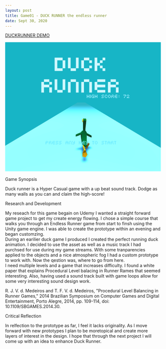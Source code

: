 ```yaml
---
layout: post
title: Game01 - DUCK RUNNER the endless runner
date: Sept 30, 2020
--- 
```


[DUCKRUNNER DEMO](https://squidliquid224.itch.io/duck-runner?secret=FrHcfpWNsrENGPngEzPgDO3Pio)

<img src="../images/duck_runner.png" alt="DUCKRUNNER">  
  
  
Game Synopsis   
   
Duck runner is a Hyper Casual game with a up beat sound track.  Dodge as many walls as you can and claim the high-score!
  
Research and Development  
  
My reseach for this game begain on Udemy I wanted a straight forward game project to get my create energy flowing.  I chose a simple course that walks you through an Endless Runner game from start to finsh using the Unity game engine.  I was able to create the prototype within an evening and began customzing.   
During an earilier duck game I produced I created the perfect running duck animation. I decided to use the asset as well as a music track I had purchsed for use during my game streams.  With some tranparencies applied to the objects and a nice atmospheric fog I had a custom prototype to work with. 
Now the qestion was, where to go from here.  
I need multiple levels and a game that increases difficulty. I found a white paper that explains Procedural Level balacing in Runner Rames that seemed interesting.  Also, having used a sound track built with game loops allow for some very interesting sound design work. 
  
R. J. V. d. Medeiros and T. F. V. d. Medeiros, "Procedural Level Balancing in Runner Games," 2014 Brazilian Symposium on Computer Games and Digital Entertainment, Porto Alegre, 2014, pp. 109-114, doi: 10.1109/SBGAMES.2014.30.  
  
  
Critical Reflection  
  
In relfection to the prototype as far, I feel it lacks originality.  As I move forward with new prototypes I plan to be moretopical and create more layers of interest in the design.  I hope that through the next project I will come up with an idea to enhance Duck Runner.  